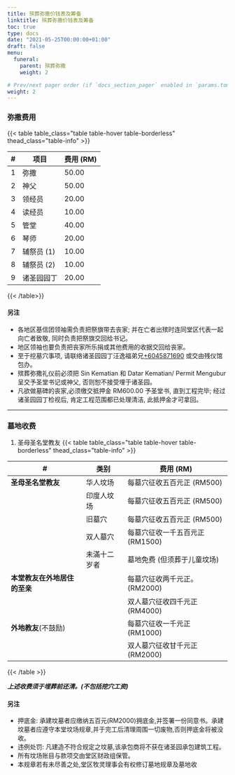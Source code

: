 ```yaml
---
title: 殡葬弥撒价钱表及筹备
linktitle: 殡葬弥撒价钱表及筹备
toc: true
type: docs
date: "2021-05-25T00:00:00+01:00"
draft: false
menu:
  funeral:
    parent: 殡葬弥撒
    weight: 2

# Prev/next pager order (if `docs_section_pager` enabled in `params.toml`)
weight: 2
---
```


### 弥撒费用

{{< table table_class="table table-hover table-borderless" thead_class="table-info" >}}

| # | 项目 | 费用 (RM) |
|---|------|--------------|
| 1 | 弥撒 | 50.00 |
| 2 | 神父 | 50.00 |
| 3 | 领经员 | 20.00 |
| 4 | 读经员 | 10.00 |
| 5 | 管堂 | 40.00 |
| 6 | 琴师 | 20.00 |
| 7 | 辅祭员 (1) | 10.00 |
| 8 | 辅祭员 (2) | 10.00 |
| 9 | 诸圣园园丁 | 20.00 |

{{< /table>}}

#### 另注
- 各地区基信团领袖需负责把祭旗带去丧家; 并在亡者出殡时连同堂区代表一起向亡者致敬, 同时负责把祭旗交回给书记。
- 地区领袖也要负责把丧家所乐捐或其他费用的收据交回给丧家。
- 至于挖墓穴事项, 请联络诸圣园园丁汪逸福弟兄[+6045871690](tel:6045871690) 或交由残仪馆包办。
- 殡葬弥撒礼仪前必须把 Sin Kematian 和 Datar Kematian/ Permit Mengubur 呈交予圣堂书记或神父, 否则恕不接受埋于诸圣园。
- 凡欲做墓碑的丧家,必须缴交抵押金 RM600.00 予圣堂书, 直到工程完毕; 经过诸圣园园丁检视后, 肯定工程范围都已处理清洁, 此抵押金才可拿回。

---

### 墓地收费
1. 圣母圣名堂教友
{{< table table_class="table table-hover table-borderless" thead_class="table-info" >}}

| # | 类别 | 费用 (RM) |
|---|-----|-----------|
| **圣母圣名堂教友** | 华人坟场 | 每墓穴征收五百元正 (RM500) |
| | 印度人坟场 | 每墓穴征收五百元正 (RM500) |
| | 旧墓穴 | 每墓穴征收五百元正 (RM500) |
| | 双人墓穴 | 每墓穴征收一千五百元正 (RM1500) |
| |  未滿十二岁者 | 墓地免费 (但须葬于儿童坟场) |
| **本堂教友在外地居住的至亲** | | 每墓穴征收两千元正。 (RM2000) |
| | | 双人墓穴征收四千元正 (RM4000) |
| **外地教友**(不鼓励) | | 每墓穴征收一千元正 (RM1000) |
| | | 双人墓穴征收甘千元正 (RM2000) |

{{< /table >}}

***上述收费须于埋葬前还清。(不包括挖穴工资)***

#### 另注
- 押底金: 承建坟墓者应缴纳五百元(RM2000)拥底金,并签署一份同意书。承建坟墓者应遵守本堂坟场规章,并于完工后清理周围一切废物,否则押底金将被没收。
- 违例处罚: 凡建造不符合规定之坟墓,该承包商将不获在诸圣园承包建筑工程。
- 所有坟场账目与款项交由堂区财政组保管。
- 本规章若有未尽善之处,堂区牧灵理事会有权修订墓地规章及墓地收
